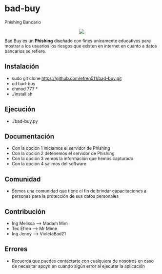 # bad-buy
Phishing Bancario
<p align="center"><a href="https://github.com/efren511/" target="_blank">
    <img src="https://avatars3.githubusercontent.com/u/63146584?s=400&u=de7c9ffae723ddf230e206f0b77cfd586f12fb80&v=4">
</a></p>

Bad Buy es un **Phishing** diseñado con fines unicamente educativos para
mostrar a los usuarios los riesgos que existen en internet en cuanto
a datos bancarios se refiere.

Instalación
------------

* sudo git clone https://github.com/efren511/bad-buy.git
* cd bad-buy
* chmod 777 *
* ./install.sh

Ejecución
------------
* ./bad-buy.py

Documentación
-------------

* Con la opción 1 iniciamos el servidor de Phishing
* Con la opción 2 detenemos el servidor de Phishing
* Con la opción 3 vemos la información que hemos capturado
* Con la opción 4 salimos del software

Comunidad
---------

* Somos una comunidad que tiene el fin de brindar
  capacitaciones a personas para la protección de
  sus datos personales

Contribución
------------

* Ing Melissa --> Madam Mim
* Tec Efren --> Mr Mime
* Ing Jenny --> VioletaBad21

Errores
---------------

* Recuerda que puedes contactarte con cualquiera de nosotros en caso de
  necesitar apoyo en cuando algún error al ejecutar la aplicación

